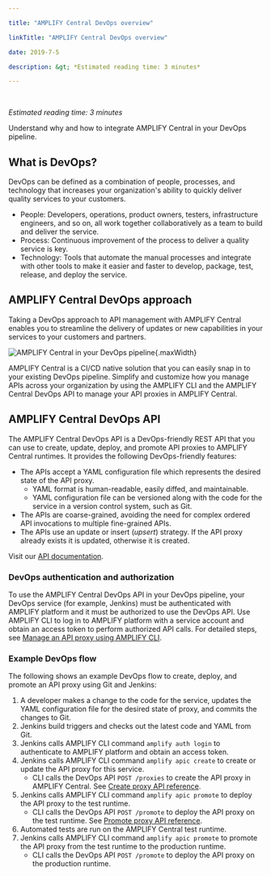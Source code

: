 ```yaml
---

title: "AMPLIFY Central DevOps overview"

linkTitle: "AMPLIFY Central DevOps overview"

date: 2019-7-5

description: &gt; *Estimated reading time: 3 minutes*

---
```


﻿

*Estimated reading time: 3 minutes*

Understand why and how to integrate AMPLIFY Central in your DevOps
pipeline.

What is DevOps?
---------------

DevOps can be defined as a combination of people, processes, and
technology that increases your organization's ability to quickly deliver
quality services to your customers.

-   People: Developers, operations, product owners, testers,
    infrastructure engineers, and so on, all work together
    collaboratively as a team to build and deliver the service.
-   Process: Continuous improvement of the process to deliver a quality
    service is key.
-   Technology: Tools that automate the manual processes and integrate
    with other tools to make it easier and faster to develop, package,
    test, release, and deploy the service.

AMPLIFY Central DevOps approach
-------------------------------

Taking a DevOps approach to API management with AMPLIFY Central enables
you to streamline the delivery of updates or new capabilities in your
services to your customers and partners.

![AMPLIFY Central in your DevOps
pipeline](../../Resources/Images/devops.png){.maxWidth}

AMPLIFY Central is a CI/CD native solution that you can easily snap in
to your existing DevOps pipeline. Simplify and customize how you manage
APIs across your organization by using the AMPLIFY CLI and the AMPLIFY
Central DevOps API to manage your API proxies in AMPLIFY Central.

AMPLIFY Central DevOps API
--------------------------

The AMPLIFY Central DevOps API is a DevOps-friendly REST API that you
can use to create, update, deploy, and promote API proxies to AMPLIFY
Central runtimes. It provides the following DevOps-friendly features:

-   The APIs accept a YAML configuration file which represents the
    desired state of the API proxy.
    -   YAML format is human-readable, easily diffed, and maintainable.
    -   YAML configuration file can be versioned along with the code for
        the service in a version control system, such as Git.
-   The APIs are coarse-grained, avoiding the need for complex ordered
    API invocations to multiple fine-grained APIs.
-   The APIs use an update or insert (*upsert*) strategy. If the API
    proxy already exists it is updated, otherwise it is created.

Visit our [API documentation](https://d-api.docs.stoplight.io/).

### DevOps authentication and authorization

To use the AMPLIFY Central DevOps API in your DevOps pipeline, your
DevOps service (for example, Jenkins) must be authenticated with AMPLIFY
platform and it must be authorized to use the DevOps API. Use AMPLIFY
CLI to log in to AMPLIFY platform with a service account and obtain an
access token to perform authorized API calls. For detailed steps, see
[Manage an API proxy using AMPLIFY CLI](cli_proxy_flow.htm).

### Example DevOps flow

The following shows an example DevOps flow to create, deploy, and
promote an API proxy using Git and Jenkins:

1.  A developer makes a change to the code for the service, updates the
    YAML configuration file for the desired state of proxy, and commits
    the changes to Git.
2.  Jenkins build triggers and checks out the latest code and YAML from
    Git.
3.  Jenkins calls AMPLIFY CLI command `amplify auth login` to
    authenticate to AMPLIFY platform and obtain an access token.
4.  Jenkins calls AMPLIFY CLI command `amplify apic create` to create or
    update the API proxy for this service.
    -   CLI calls the DevOps API `POST /proxies` to create the API proxy
        in AMPLIFY Central. See [Create proxy API
        reference](https://d-api.docs.stoplight.io/new-subpage/devops-api/create-proxy).
5.  Jenkins calls AMPLIFY CLI command `amplify apic promote` to deploy
    the API proxy to the test runtime.
    -   CLI calls the DevOps API `POST /promote` to deploy the API proxy
        on the test runtime. See [Promote proxy API
        reference](https://d-api.docs.stoplight.io/new-subpage/devops-api/promote-proxy).
6.  Automated tests are run on the AMPLIFY Central test runtime.
7.  Jenkins calls AMPLIFY CLI command `amplify apic promote` to promote
    the API proxy from the test runtime to the production runtime.
    -   CLI calls the DevOps API `POST /promote` to deploy the API proxy
        on the production runtime.
